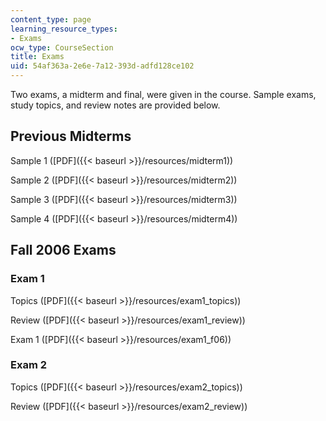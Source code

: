 ```yaml
---
content_type: page
learning_resource_types:
- Exams
ocw_type: CourseSection
title: Exams
uid: 54af363a-2e6e-7a12-393d-adfd128ce102
---
```


Two exams, a midterm and final, were given in the course. Sample exams, study topics, and review notes are provided below.

Previous Midterms
-----------------

Sample 1 ([PDF]({{< baseurl >}}/resources/midterm1))

Sample 2 ([PDF]({{< baseurl >}}/resources/midterm2))

Sample 3 ([PDF]({{< baseurl >}}/resources/midterm3))

Sample 4 ([PDF]({{< baseurl >}}/resources/midterm4))

Fall 2006 Exams
---------------

### Exam 1

Topics ([PDF]({{< baseurl >}}/resources/exam1_topics))

Review ([PDF]({{< baseurl >}}/resources/exam1_review))

Exam 1 ([PDF]({{< baseurl >}}/resources/exam1_f06))

### Exam 2

Topics ([PDF]({{< baseurl >}}/resources/exam2_topics))

Review ([PDF]({{< baseurl >}}/resources/exam2_review))